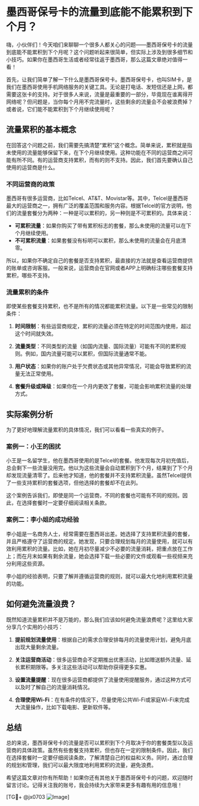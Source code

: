 # 墨西哥保号卡的流量到底能不能累积到下个月？

嗨，小伙伴们！今天咱们来聊聊一个很多人都关心的问题——墨西哥保号卡的流量到底能不能累积到下个月呢？这个问题听起来很简单，但实际上涉及到很多细节和小技巧。如果你在墨西哥生活或者经常往返于墨西哥，那么这篇文章绝对值得一看！

首先，让我们简单了解一下什么是墨西哥保号卡。墨西哥保号卡，也叫SIM卡，是我们在墨西哥使用手机网络服务的关键工具。无论是打电话、发短信还是上网，都需要这张卡的支持。对于很多人来说，流量是最重要的一部分，毕竟现在谁离得开网络呢？但问题是，当你每个月用不完流量时，这些剩余的流量会不会被浪费掉？或者说，它们能不能累积到下个月继续使用呢？

## 流量累积的基本概念

在回答这个问题之前，我们需要先搞清楚“累积”这个概念。简单来说，累积就是指未使用的流量能够保留下来，在下个月继续使用。这种功能在不同的运营商之间可能有所不同。有的运营商支持累积，而有的则不支持。因此，我们首先要确认自己使用的运营商是什么。

### 不同运营商的政策

墨西哥有很多运营商，比如Telcel、AT&T、Movistar等。其中，Telcel是墨西哥最大的运营商之一，拥有广泛的覆盖范围和服务内容。根据Telcel的官方说明，他们的流量套餐分为两种：一种是可以累积的，另一种则是不可累积的。具体来说：

- **可累积流量**：如果你购买了带有累积标志的套餐，那么未使用的流量可以在下个月继续使用。
- **不可累积流量**：如果套餐没有标明可以累积，那么未使用的流量会在月底清零。

所以，如果你不确定自己的套餐是否支持累积，最直接的方法就是查看运营商提供的账单或咨询客服。一般来说，运营商会在官网或者APP上明确标注哪些套餐支持累积，哪些不支持。

### 流量累积的条件

即使某些套餐支持累积，也不是所有的情况都能累积流量。以下是一些常见的限制条件：

1. **时间限制**：有些运营商规定，累积的流量必须在特定的时间范围内使用，超过这个时间就失效。
   
2. **流量类型**：不同类型的流量（如国内流量、国际流量）可能有不同的累积规则。例如，国内流量可能可以累积，但国际流量通常不能。

3. **用户状态**：如果你的账户处于欠费状态或其他异常情况，可能会导致累积的流量无法正常使用。

4. **套餐升级或降级**：如果你在一个月内更改了套餐，可能会影响累积流量的处理方式。

## 实际案例分析

为了更好地理解流量累积的具体情况，我们可以看看一些真实的例子。

### 案例一：小王的困扰

小王是一名留学生，他在墨西哥使用的是Telcel的套餐。他发现每次月初充值后，总会剩下一些流量没用完。他以为这些流量会自动累积到下个月，结果到了下个月却发现流量清零了。后来他才知道，他的套餐并不支持累积流量。虽然Telcel提供了一些支持累积的套餐选项，但他选择的套餐却不在此列。

这个案例告诉我们，即使是同一个运营商，不同的套餐也可能有不同的规则。因此，在选择套餐时一定要仔细阅读相关条款。

### 案例二：李小姐的成功经验

李小姐是一名商务人士，经常需要在墨西哥出差。她选择了支持累积流量的套餐，并且严格遵守了运营商的规定。她发现，只要合理规划每月的流量使用，就可以有效利用累积的流量。比如，她在月初尽量减少不必要的流量消耗，把重点放在工作上；而在月末如果有剩余流量，她会选择下载一些必要的文件或观看一些视频来充分利用这些资源。

李小姐的经验表明，只要了解并遵循运营商的规则，就可以最大化地利用累积流量的功能。

## 如何避免流量浪费？

既然知道流量累积并不是万能的，那么我们应该如何避免流量浪费呢？这里给大家分享几个实用的小技巧：

1. **提前规划流量使用**：根据自己的需求合理安排每月的流量使用计划，避免月底出现大量剩余流量。

2. **关注运营商活动**：很多运营商会不定期推出优惠活动，比如赠送额外流量、延长累积期限等。多关注这些活动可以帮助你获得更多实惠。

3. **设置流量提醒**：现在很多运营商都提供了流量使用提醒服务，通过这种方式可以及时了解自己的流量消耗情况。

4. **合理使用Wi-Fi**：在有条件的情况下，尽量使用公共Wi-Fi或家庭Wi-Fi来完成大流量操作，比如下载电影、更新软件等。

## 总结

总的来说，墨西哥保号卡的流量是否可以累积到下个月取决于你的套餐类型以及运营商的具体政策。虽然有些套餐支持累积，但也存在一定的限制条件。因此，我们在选择套餐时一定要仔细阅读条款，了解清楚自己的权益和义务。同时，通过合理的规划和管理，我们可以最大限度地利用累积的流量，避免浪费。

希望这篇文章对你有所帮助！如果你还有其他关于墨西哥保号卡的问题，欢迎随时留言讨论。记得关注我的账号，我会持续为大家带来更多有趣有用的信息哦！

[TG💪+ @jx0703 ![Image](https://github.com/user-attachments/assets/dbca1d08-cadb-493c-b0ec-ad6f7a83f270)]